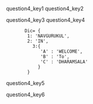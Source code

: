 question4_key1
question4_key2





question4_key3
question4_key4
```
       Dic= {
        1: 'NAVGURUKUL',
        2: 'IN',  
          3:{    
             'A' : 'WELCOME',
             'B' : 'To',
             'C' : 'DHARAMSALA'
            }
        }
```
 
question4_key5
  
question4_key6
